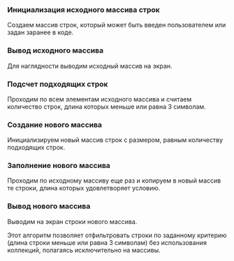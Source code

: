 ### Инициализация исходного массива строк
Создаем массив строк, который может быть введен пользователем или задан заранее в коде.

### Вывод исходного массива
Для наглядности выводим исходный массив на экран.

### Подсчет подходящих строк
Проходим по всем элементам исходного массива и считаем количество строк, длина которых меньше или равна 3 символам.

### Создание нового массива
Инициализируем новый массив строк с размером, равным количеству подходящих строк.

### Заполнение нового массива
Проходим по исходному массиву еще раз и копируем в новый массив те строки, длина которых удовлетворяет условию.

### Вывод нового массива
Выводим на экран строки нового массива.

Этот алгоритм позволяет отфильтровать строки по заданному критерию (длина строки меньше или равна 3 символам) без использования коллекций, полагаясь исключительно на массивы. 
